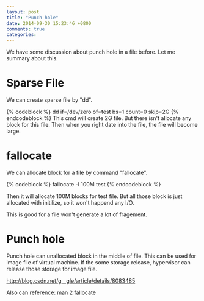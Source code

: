 ```yaml
---
layout: post
title: "Punch hole"
date: 2014-09-30 15:23:46 +0800
comments: true
categories: 
---
```


We have some discussion about punch hole in a file before. Let me summary about this.

Sparse File
===========

We can create sparse file by "dd".

{% codeblock %}
dd if=/dev/zero of=test bs=1 count=0 skip=2G
{% endcodeblock %}
This cmd will create 2G file. But there isn't allocate any block for this file.
Then when you right date into the file, the file will become large.

fallocate
=========

We can allocate block for a file by command "fallocate".

{% codeblock %}
fallocate -l 100M test
{% endcodeblock %}

Then it will allocate 100M blocks for test file. But all those block is just allocated with
initilize, so it won't happend any I/O.

This is good for a file won't generate a lot of fragement.

Punch hole
==========

Punch hole can unallocated block in the middle of file. This can be used for image file of
virtual machine. If the some storage release, hypervisor can release those storage for
image file.

http://blog.csdn.net/g__gle/article/details/8083485

Also can reference: man 2 fallocate
